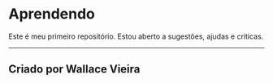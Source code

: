 # Aprendendo
Este é meu primeiro repositório. 
Estou aberto a sugestões, ajudas e criticas.

---
Criado por Wallace Vieira
---

